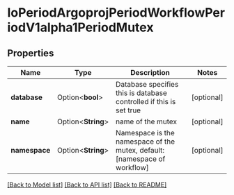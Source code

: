 # IoPeriodArgoprojPeriodWorkflowPeriodV1alpha1PeriodMutex

## Properties

Name | Type | Description | Notes
------------ | ------------- | ------------- | -------------
**database** | Option<**bool**> | Database specifies this is database controlled if this is set true | [optional]
**name** | Option<**String**> | name of the mutex | [optional]
**namespace** | Option<**String**> | Namespace is the namespace of the mutex, default: [namespace of workflow] | [optional]

[[Back to Model list]](../README.md#documentation-for-models) [[Back to API list]](../README.md#documentation-for-api-endpoints) [[Back to README]](../README.md)


